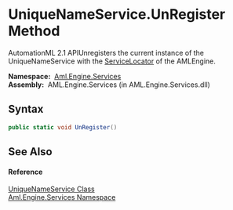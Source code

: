 UniqueNameService.UnRegister Method
===================================
AutomationML 2.1 APIUnregisters the current instance of the UniqueNameService with the [ServiceLocator][1] of the AMLEngine.

  **Namespace:**  [Aml.Engine.Services][2]  
  **Assembly:**  AML.Engine.Services (in AML.Engine.Services.dll)

Syntax
------

```csharp
public static void UnRegister()
```


See Also
--------

#### Reference
[UniqueNameService Class][3]  
[Aml.Engine.Services Namespace][2]  

[1]: ../ServiceLocator/README.md
[2]: ../README.md
[3]: README.md
[4]: https://www.automationml.org
[5]: ../../icons/logoShade.png